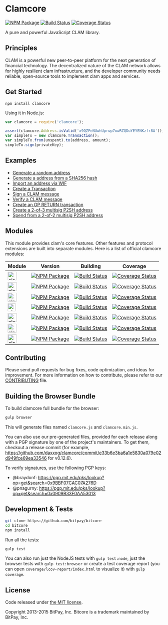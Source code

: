 Clamcore
=======

[![NPM Package](https://img.shields.io/npm/v/clamcore.svg?style=flat-square)](https://www.npmjs.org/package/clamcore)
[![Build Status](https://img.shields.io/travis/daxxog/clamcore.svg?branch=dev-1&style=flat-square)](https://travis-ci.org/daxxog/clamcore)
[![Coverage Status](https://coveralls.io/repos/daxxog/clamcore/badge.svg?branch=dev-1)](https://coveralls.io/r/daxxog/clamcore?branch=dev-1)


A pure and powerful JavaScript CLAM library.

## Principles

CLAM is a powerful new peer-to-peer platform for the next generation of financial technology. The decentralized nature of the CLAM network allows for highly resilient clam infrastructure, and the developer community needs reliable, open-source tools to implement clam apps and services.

## Get Started

```
npm install clamcore
```

Using it in Node.js:

```javascript
var clamcore = require('clamcore');

assert(clamcore.Address.isValid('x9QZFeNUwhUprwp7owRZQDuYEYENKzfr8A'));
var simpleTx = new clamcore.Transaction();
var simpleTx.from(unspent).to(address, amount);
simpleTx.sign(privateKey);
```

## Examples

* [Generate a random address](https://github.com/daxxog/clamcore/blob/master/docs/examples.md#generate-a-random-address)
* [Generate a address from a SHA256 hash](https://github.com/daxxog/clamcore/blob/master/docs/examples.md#generate-a-address-from-a-sha256-hash)
* [Import an address via WIF](https://github.com/daxxog/clamcore/blob/master/docs/examples.md#import-an-address-via-wif)
* [Create a Transaction](https://github.com/daxxog/clamcore/blob/master/docs/examples.md#create-a-transaction)
* [Sign a CLAM message](https://github.com/daxxog/clamcore/blob/master/docs/examples.md#sign-a-clam-message)
* [Verify a CLAM message](https://github.com/daxxog/clamcore/blob/master/docs/examples.md#verify-a-clam-message)
* [Create an OP RETURN transaction](https://github.com/daxxog/clamcore/blob/master/docs/examples.md#create-an-op-return-transaction)
* [Create a 2-of-3 multisig P2SH address](https://github.com/daxxog/clamcore/blob/master/docs/examples.md#create-a-2-of-3-multisig-p2sh-address)
* [Spend from a 2-of-2 multisig P2SH address](https://github.com/daxxog/clamcore/blob/master/docs/examples.md#spend-from-a-2-of-2-multisig-p2sh-address)


## Modules
This module provides clam's core features. Other features and protocol extensions are built into separate modules. Here is a list of official clamcore modules:

Module | Version | Building | Coverage
-------|---------|----------|---------
<a href="http://github.com/daxxog/clamcore-payment-protocol"><img src="http://clamcore.io/css/images/clamcore-payment-protocol.svg" alt="clamcore-payment-protocol" height="28"></a> | [![NPM Package](https://img.shields.io/npm/v/clamcore-payment-protocol.svg?style=flat-square)](https://www.npmjs.org/package/clamcore-payment-protocol) | [![Build Status](https://img.shields.io/travis/daxxog/clamcore-payment-protocol.svg?branch=master&style=flat-square)](https://travis-ci.org/daxxog/clamcore-payment-protocol) | [![Coverage Status](https://img.shields.io/coveralls/daxxog/clamcore-payment-protocol.svg?style=flat-square)](https://coveralls.io/r/daxxog/clamcore-payment-protocol)
<a href="http://github.com/daxxog/clamcore-p2p"><img src="http://clamcore.io/css/images/clamcore-p2p.svg" alt="clamcore-p2p" height="28"></a> | [![NPM Package](https://img.shields.io/npm/v/clamcore-p2p.svg?style=flat-square)](https://www.npmjs.org/package/clamcore-p2p) | [![Build Status](https://img.shields.io/travis/daxxog/clamcore-p2p.svg?branch=master&style=flat-square)](https://travis-ci.org/daxxog/clamcore-p2p) | [![Coverage Status](https://img.shields.io/coveralls/daxxog/clamcore-p2p.svg?style=flat-square)](https://coveralls.io/r/daxxog/clamcore-p2p?branch=master)
<a href="http://github.com/daxxog/clamcore-mnemonic"><img src="http://clamcore.io/css/images/clamcore-mnemonic.svg" alt="clamcore-mnemonic" height="28"></a> | [![NPM Package](https://img.shields.io/npm/v/clamcore-mnemonic.svg?style=flat-square)](https://www.npmjs.org/package/clamcore-mnemonic) |  [![Build Status](https://img.shields.io/travis/daxxog/clamcore-mnemonic.svg?branch=master&style=flat-square)](https://travis-ci.org/daxxog/clamcore-mnemonic) | [![Coverage Status](https://img.shields.io/coveralls/daxxog/clamcore-mnemonic.svg?style=flat-square)](https://coveralls.io/r/daxxog/clamcore-mnemonic)
<a href="http://github.com/daxxog/clamcore-ecies"><img src="http://clamcore.io/css/images/clamcore-ecies.svg" alt="clamcore-ecies" height="25"></a> | [![NPM Package](https://img.shields.io/npm/v/clamcore-ecies.svg?style=flat-square)](https://www.npmjs.org/package/clamcore-ecies) | [![Build Status](https://img.shields.io/travis/daxxog/clamcore-ecies.svg?branch=master&style=flat-square)](https://travis-ci.org/daxxog/clamcore-ecies) | [![Coverage Status](https://img.shields.io/coveralls/daxxog/clamcore-ecies.svg?style=flat-square)](https://coveralls.io/r/daxxog/clamcore-ecies)
<a href="http://github.com/daxxog/clamcore-channel"><img src="http://clamcore.io/css/images/clamcore-channel.svg" alt="clamcore-channel" height="28"></a> | [![NPM Package](https://img.shields.io/npm/v/clamcore-channel.svg?style=flat-square)](https://www.npmjs.org/package/clamcore-channel) | [![Build Status](https://img.shields.io/travis/daxxog/clamcore-channel.svg?branch=master&style=flat-square)](https://travis-ci.org/daxxog/clamcore-channel) | [![Coverage Status](https://img.shields.io/coveralls/daxxog/clamcore-channel.svg?style=flat-square)](https://coveralls.io/r/daxxog/clamcore-channel)
<a href="http://github.com/daxxog/clamcore-explorers"><img src="http://clamcore.io/css/images/clamcore-explorers.svg" alt="clamcore-explorers" height="28"></a> | [![NPM Package](https://img.shields.io/npm/v/clamcore-explorers.svg?style=flat-square)](https://www.npmjs.org/package/clamcore-explorers) | [![Build Status](https://img.shields.io/travis/daxxog/clamcore-explorers.svg?branch=master&style=flat-square)](https://travis-ci.org/daxxog/clamcore-explorers) | [![Coverage Status](https://img.shields.io/coveralls/daxxog/clamcore-explorers.svg?style=flat-square)](https://coveralls.io/r/daxxog/clamcore-explorers)
<a href="http://github.com/daxxog/clamcore-message"><img src="http://clamcore.io/css/images/clamcore-message.svg" alt="clamcore-message" height="28"></a> | [![NPM Package](https://img.shields.io/npm/v/clamcore-message.svg?style=flat-square)](https://www.npmjs.org/package/clamcore-message) | [![Build Status](https://img.shields.io/travis/daxxog/clamcore-message.svg?branch=master&style=flat-square)](https://travis-ci.org/daxxog/clamcore-message) | [![Coverage Status](https://img.shields.io/coveralls/daxxog/clamcore-message.svg?style=flat-square)](https://coveralls.io/r/daxxog/clamcore-message)

## Contributing

Please send pull requests for bug fixes, code optimization, and ideas for improvement. For more information on how to contribute, please refer to our [CONTRIBUTING](https://github.com/daxxog/clamcore/blob/master/CONTRIBUTING.md) file. 

## Building the Browser Bundle

To build clamcore full bundle for the browser:

```sh
gulp browser
```

This will generate files named `clamcore.js` and `clamcore.min.js`.

You can also use our pre-generated files, provided for each release along with a PGP signature by one of the project's maintainers. To get them, checkout a release commit (for example, https://github.com/daxxog/clamcore/commit/e33b6e3ba6a1e5830a079e02d949fce69ea33546 for v0.12.6).

To verify signatures, use the following PGP keys:
- @braydonf: https://pgp.mit.edu/pks/lookup?op=get&search=0x9BBF07CAC07A276D
- @pnagurny: https://pgp.mit.edu/pks/lookup?op=get&search=0x0909B33F0AA53013

## Development & Tests

```sh
git clone https://github.com/bitpay/bitcore
cd bitcore
npm install
```

Run all the tests:

```sh
gulp test
```

You can also run just the NodeJS tests with `gulp test:node`, just the browser tests with `gulp test:browser`
or create a test coverage report (you can open `coverage/lcov-report/index.html` to visualize it) with `gulp coverage`.

## License

Code released under [the MIT license](https://github.com/daxxog/clamcore/blob/master/LICENSE).

Copyright 2013-2015 BitPay, Inc. Bitcore is a trademark maintained by BitPay, Inc.
